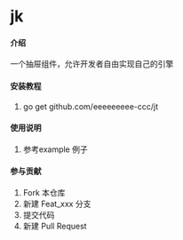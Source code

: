 # jk

#### 介绍
一个抽屉组件，允许开发者自由实现自己的引擎

#### 安装教程

1. go get github.com/eeeeeeeee-ccc/jt


#### 使用说明

1.  参考example 例子

#### 参与贡献

1.  Fork 本仓库
2.  新建 Feat_xxx 分支
3.  提交代码
4.  新建 Pull Request
